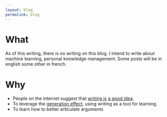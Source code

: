 ```yaml
---
layout: blog
permalink: blog
---
```


# What
As of this writing, there is no writing on this blog. I intend to write about machine learning, personal knowledge management. Some posts will be in english some other in french.

# Why
- People on the internet suggest that [writing is](https://guzey.com/personal/why-have-a-blog/) [a good idea](https://twitter.com/patio11/status/1290854152277389313).
- To leverage the [generation effect](https://en.wikipedia.org/wiki/Generation_effect), using writing as a tool for learning.
- To learn how to better articulate arguments

